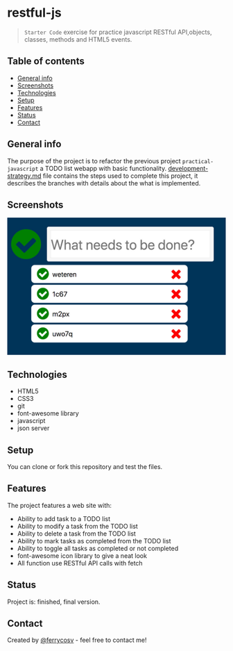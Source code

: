 # restful-js

> `Starter Code` exercise for practice javascript RESTful API,objects, classes, methods and HTML5 events.

## Table of contents
* [General info](#general-info)
* [Screenshots](#screenshots)
* [Technologies](#technologies)
* [Setup](#setup)
* [Features](#features)
* [Status](#status)
* [Contact](#contact)

## General info
The purpose of the project is to refactor the previous project `practical-javascript` a TODO list webapp with basic functionality. [development-strategy.md](./development-strategy.md) file contains the steps used to complete this project, it describes the branches with details about the what is implemented.

## Screenshots
![Example screenshot](./screenshot.jpg)

## Technologies
* HTML5
* CSS3
* git
* font-awesome library
* javascript
* json server

## Setup
You can clone or fork this repository and test the files.

## Features
The project features a web site with:
* Ability to add task to a TODO list
* Ability to modify a task from the TODO list
* Ability to delete a task from the TODO list
* Ability to mark tasks as completed from the TODO list
* Ability to toggle all tasks as completed or not completed
* font-awesome icon library to give a neat look
* All function use RESTful API calls with fetch

## Status
Project is: finished, final version.

## Contact
Created by [@ferrycosv](www.github.com/ferrycosv) - feel free to contact me!